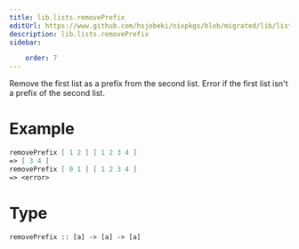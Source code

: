 ```yaml
---
title: lib.lists.removePrefix
editUrl: https://www.github.com/hsjobeki/nixpkgs/blob/migrated/lib/lists.nix#L911C5
description: lib.lists.removePrefix
sidebar:

    order: 7
---
```


Remove the first list as a prefix from the second list.
Error if the first list isn't a prefix of the second list.

# Example

```nix
removePrefix [ 1 2 ] [ 1 2 3 4 ]
=> [ 3 4 ]
removePrefix [ 0 1 ] [ 1 2 3 4 ]
=> <error>
```

# Type

```
removePrefix :: [a] -> [a] -> [a]
```



